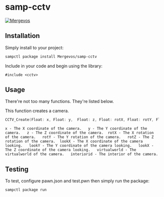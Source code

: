 # samp-cctv

[![Mergevos](https://img.shields.io/badge/Mergevos-samp--cctv-2f2f2f.svg?style=for-the-badge)](https://github.com/Mergevos/samp-cctv)

## Installation

Simply install to your project:

```bash
sampctl package install Mergevos/samp-cctv
```

Include in your code and begin using the library:

```pawn
#include <cctv>
```

## Usage

There're not too many functions. They're listed below.

This function creates a camera.

```c
CCTV_Create(Float: x, Float: y,  Float: z, Float: rotX, Float: rotY, Float: rotZ, Float: lookX, Float: lookY, Float: lookZ, virtualworld, interiorid)
```

``
x - The X coordinate of the camera.  
y - The Y coordinate of the camera.  
z - The Z coordinate of the camera. 
rotX - The X rotation of the camera.  
rotY - The Y rotation of the camera.  
rotZ - The Z rotation of the camera. 
lookX - The X coordinate of the camera looking.  
lookY - The Y coordinate of the camera looking.  
lookX - The Z coordinate of the camera looking.  
virtualworld - The virtualworld of the camera.  
interiorid - The interior of the camera.
``  


## Testing

To test, configure pawn.json and test.pwn then simply run the package:

```bash
sampctl package run
```
